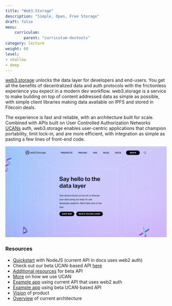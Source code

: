 ```yaml
---
title: "Web3.Storage"
description: "Simple, Open, Free Storage"
draft: false
menu:
    curriculum:
        parent: "curriculum-devtools"
category: lecture
weight: 60
level:
- shallow
- deep
---
```


[web3.storage](https://web3.storage/) unlocks the data layer for developers and end-users. You get all the benefits of decentralized data and auth protocols with the frictionless experience you expect in a modern dev workflow.
web3.storage is a service to make building on top of content addressed data as simple as possible, with simple client libraries making data available on IPFS and stored in Filecoin deals. 

The experience is fast and reliable, with an architecture built for scale. Combined with APIs built on User Controlled Authorization Networks [UCANs](https://ucan.xyz/) auth, web3.storage enables user-centric applications that champion portability, limit lock-in, and are more efficient, with integration as simple as pasting a few lines of front-end code.

![Web3.Storage landing page](w3s.png)

### Resources

- [Quickstart](https://web3.storage/docs/#quickstart) with NodeJS (current API in docs uses web2 auth)
- Check out our beta UCAN-based API [here](https://blog.web3.storage/posts/w3up-beta-launch)
- [Additional resources](https://blog.web3.storage/posts/resources-to-get-you-started-with-w3up) for beta API
- [More](https://blog.web3.storage/posts/intro-to-ucan) on how we use UCAN
- [Example app](https://web3.storage/docs/examples/image-gallery) using current API that uses web2 auth
- [Example app](https://blog.web3.storage/posts/forever-note) using beta UCAN-based API 
- [Vision](https://blog.web3.storage/posts/say-hello-to-the-data-layer-1-3-intro-to-web3-storage) of product
- [Overview](https://blog.web3.storage/posts/web3-storage-architecture) of current architecture